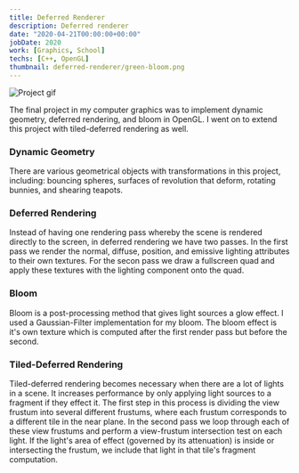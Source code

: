 ```yaml
---
title: Deferred Renderer
description: Deferred renderer
date: "2020-04-21T00:00:00+00:00"
jobDate: 2020
work: [Graphics, School]
techs: [C++, OpenGL]
thumbnail: deferred-renderer/green-bloom.png
---
```


![Project gif](/portfolio/deferred-renderer/bloom.gif)

The final project in my computer graphics was to implement dynamic geometry, deferred rendering, and bloom in OpenGL.
I went on to extend this project with tiled-deferred rendering as well.

### Dynamic Geometry
There are various geometrical objects with transformations in this project, including: bouncing spheres, surfaces of revolution that deform, rotating bunnies, and shearing teapots.

### Deferred Rendering
Instead of having one rendering pass whereby the scene is rendered directly to the screen, in deferred rendering we have two passes. 
In the first pass we render the normal, diffuse, position, and emissive lighting attributes to their own textures.
For the secon pass we draw a fullscreen quad and apply these textures with the lighting component onto the quad.

### Bloom
Bloom is a post-processing method that gives light sources a glow effect.
I used a Gaussian-Filter implementation for my bloom.
The bloom effect is it's own texture which is computed after the first render pass but before the second.

### Tiled-Deferred Rendering
Tiled-deferred rendering becomes necessary when there are a lot of lights in a scene. It increases performance by only applying light sources to a fragment if they effect it.
The first step in this process is dividing the view frustum into several different frustums, where each frustum corresponds to a different tile in the near plane.
In the second pass we loop through each of these view frustums and perform a view-frustum intersection test on each light. 
If the light's area of effect (governed by its attenuation) is inside or intersecting the frustum, we include that light in that tile's fragment computation.